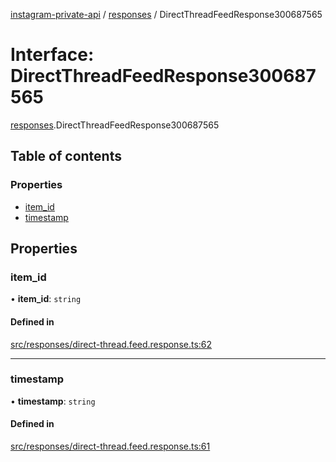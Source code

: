 [instagram-private-api](../../README.md) / [responses](../../modules/responses.md) / DirectThreadFeedResponse300687565

# Interface: DirectThreadFeedResponse300687565

[responses](../../modules/responses.md).DirectThreadFeedResponse300687565

## Table of contents

### Properties

- [item\_id](DirectThreadFeedResponse300687565.md#item_id)
- [timestamp](DirectThreadFeedResponse300687565.md#timestamp)

## Properties

### item\_id

• **item\_id**: `string`

#### Defined in

[src/responses/direct-thread.feed.response.ts:62](https://github.com/Nerixyz/instagram-private-api/blob/4971f34/src/responses/direct-thread.feed.response.ts#L62)

___

### timestamp

• **timestamp**: `string`

#### Defined in

[src/responses/direct-thread.feed.response.ts:61](https://github.com/Nerixyz/instagram-private-api/blob/4971f34/src/responses/direct-thread.feed.response.ts#L61)
